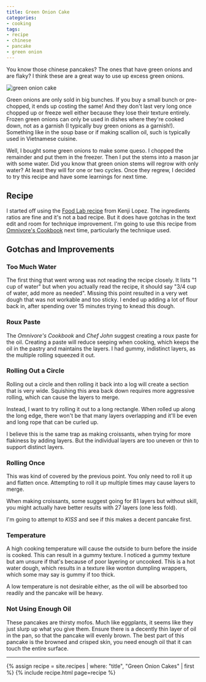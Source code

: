 ```yaml
---
title: Green Onion Cake
categories:
- cooking
tags:
- recipe
- chinese
- pancake
- green onion
---
```


You know those chinese pancakes?
The ones that have green onions and are flaky?
I think these are a great way to use up excess green onions.

![green onion cake](https://www.seriouseats.com/images/20110406-food-lab-scallion-pancake-12.jpg)

Green onions are only sold in big bunches.
If you buy a small bunch or pre-chopped, it ends up costing the same!
And they don't last very long once chopped up or freeze well either because they lose their texture entirely.
Frozen green onions can only be used in dishes where they're cooked down, not as a garnish (I typically buy green onions
as a garnish!).
Something like in the soup base or if making scallion oil, such is typically used in Vietnamese cuisine.

Well, I bought some green onions to make some queso.
I chopped the remainder and put them in the freezer.
Then I put the stems into a mason jar with some water.
Did you know that green onion stems will regrow with only water?
At least they will for one or two cycles.
Once they regrew, I decided to try this recipe and have some learnings for next time.

## Recipe

I started off using the [Food Lab recipe][1] from Kenji Lopez.
The ingredients ratios are fine and it's not a bad recipe.
But it does have gotchas in the text edit and room for technique improvement.
I'm going to use this recipe from [Omnivore's Cookbook][2] next time, particularly the technique used.

[1]: https://www.seriouseats.com/recipes/2011/04/extra-flaky-scallion-pancakes-recipe.html
[2]: https://omnivorescookbook.com/chinese-scallion-pancakes/

## Gotchas and Improvements

### Too Much Water

The first thing that went wrong was not reading the recipe closely.
It lists "1 cup of water" but when you actually read the recipe, it should say "3/4 cup of water, add more as needed".
Missing this point resulted in a very wet dough that was not workable and too sticky.
I ended up adding a lot of flour back in, after spending over 15 minutes trying to knead this dough.

### Roux Paste

The _Omnivore's Cookbook_ and _Chef John_ suggest creating a roux paste for the oil.
Creating a paste will reduce seeping when cooking, which keeps the oil in the pastry and maintains the layers.
I had gummy, indistinct layers, as the multiple rolling squeezed it out.

### Rolling Out a Circle

Rolling out a circle and then rolling it back into a log will create a section that is very wide.
Squishing this area back down requires more aggressive rolling, which can cause the layers to merge.

Instead, I want to try rolling it out to a long rectangle.
When rolled up along the long edge, there won't be that many layers overlapping and it'll be even and long rope that can
be curled up.

I believe this is the same trap as making croissants, when trying for more flakiness by adding layers.
But the individual layers are too uneven or thin to support distinct layers.

### Rolling Once

This was kind of covered by the previous point.
You only need to roll it up and flatten once.
Attempting to roll it up multiple times may cause layers to merge.

When making croissants, some suggest going for 81 layers but without skill, you might actually have better results with
27 layers (one less fold).

I'm going to attempt to _KISS_ and see if this makes a decent pancake first.

### Temperature

A high cooking temperature will cause the outside to burn before the inside is cooked.
This can result in a gummy texture.
I noticed a gummy texture but am unsure if that's because of poor layering or uncooked.
This is a hot water dough, which results in a texture like wonton dumpling wrappers, which some may say is gummy if too thick.

A low temperature is not desirable either, as the oil will be absorbed too readily and the pancake will be heavy.

### Not Using Enough Oil

These pancakes are thirsty mofos.
Much like eggplants, it seems like they just slurp up what you give them.
Ensure there is a decently thin layer of oil in the pan, so that the pancake will evenly brown.
The best part of this pancake is the browned and crisped skin, you need enough oil that it can touch the entire surface.

---

{% assign recipe = site.recipes | where: "title",  "Green Onion Cakes" | first %}
{% include recipe.html page=recipe %}
